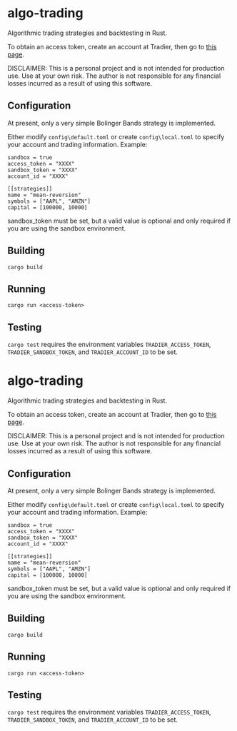 # algo-trading

Algorithmic trading strategies and backtesting in Rust.

To obtain an access token, create an account at Tradier, then go to [this page](https://documentation.tradier.com/brokerage-api/oauth/access-token).

DISCLAIMER: This is a personal project and is not intended for production use. Use at your own risk. The author is not responsible for any financial losses incurred as a result of using this software.

## Configuration

At present, only a very simple Bolinger Bands strategy is implemented.

Either modify `config\default.toml` or create `config\local.toml` to specify your account and trading information. Example:

```
sandbox = true
access_token = "XXXX"
sandbox_token = "XXXX"
account_id = "XXXX"

[[strategies]]
name = "mean-reversion"
symbols = ["AAPL", "AMZN"]
capital = [100000, 10000]
```

sandbox_token must be set, but a valid value is optional and only required if you are using the sandbox environment.

## Building

`cargo build`

## Running

`cargo run <access-token>`

## Testing

`cargo test` requires the environment variables `TRADIER_ACCESS_TOKEN`, `TRADIER_SANDBOX_TOKEN`, and `TRADIER_ACCOUNT_ID` to be set.
# algo-trading

Algorithmic trading strategies and backtesting in Rust.

To obtain an access token, create an account at Tradier, then go to [this page](https://documentation.tradier.com/brokerage-api/oauth/access-token).

DISCLAIMER: This is a personal project and is not intended for production use. Use at your own risk. The author is not responsible for any financial losses incurred as a result of using this software.

## Configuration

At present, only a very simple Bolinger Bands strategy is implemented.

Either modify `config\default.toml` or create `config\local.toml` to specify your account and trading information. Example:

```
sandbox = true
access_token = "XXXX"
sandbox_token = "XXXX"
account_id = "XXXX"

[[strategies]]
name = "mean-reversion"
symbols = ["AAPL", "AMZN"]
capital = [100000, 10000]
```

sandbox_token must be set, but a valid value is optional and only required if you are using the sandbox environment.

## Building

`cargo build`

## Running

`cargo run <access-token>`

## Testing

`cargo test` requires the environment variables `TRADIER_ACCESS_TOKEN`, `TRADIER_SANDBOX_TOKEN`, and `TRADIER_ACCOUNT_ID` to be set.
